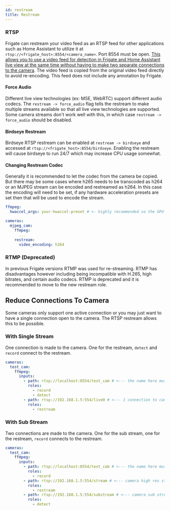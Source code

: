 ```yaml
---
id: restream
title: Restream
---
```


### RTSP

Frigate can restream your video feed as an RTSP feed for other applications such as Home Assistant to utilize it at `rtsp://<frigate_host>:8554/<camera_name>`. Port 8554 must be open. [This allows you to use a video feed for detection in Frigate and Home Assistant live view at the same time without having to make two separate connections to the camera](#reduce-connections-to-camera). The video feed is copied from the original video feed directly to avoid re-encoding. This feed does not include any annotation by Frigate.

#### Force Audio

Different live view technologies (ex: MSE, WebRTC) support different audio codecs. The `restream -> force_audio` flag tells the restream to make multiple streams available so that all live view technologies are supported. Some camera streams don't work well with this, in which case `restream -> force_audio` should be disabled.

#### Birdseye Restream

Birdseye RTSP restream can be enabled at `restream -> birdseye` and accessed at `rtsp://<frigate_host>:8554/birdseye`. Enabling the restream will cause birdseye to run 24/7 which may increase CPU usage somewhat.

#### Changing Restream Codec

Generally it is recommended to let the codec from the camera be copied. But there may be some cases where h265 needs to be transcoded as h264 or an MJPEG stream can be encoded and restreamed as h264. In this case the encoding will need to be set, if any hardware acceleration presets are set then that will be used to encode the stream.

```yaml
ffmpeg:
  hwaccel_args: your-hwaccel-preset # <- highly recommended so the GPU is used

cameras:
  mjpeg_cam:
    ffmpeg:
      ...
    restream:
      video_encoding: h264
```

### RTMP (Deprecated)

In previous Frigate versions RTMP was used for re-streaming. RTMP has disadvantages however including being incompatible with H.265, high bitrates, and certain audio codecs. RTMP is deprecated and it is recommended to move to the new restream role.

## Reduce Connections To Camera

Some cameras only support one active connection or you may just want to have a single connection open to the camera. The RTSP restream allows this to be possible.

### With Single Stream

One connection is made to the camera. One for the restream, `detect` and `record` connect to the restream.

```yaml
cameras:
  test_cam:
    ffmpeg:
      inputs:
        - path: rtsp://localhost:8554/test_cam # <--- the name here must match the name of the camera
          roles:
            - record
            - detect
        - path: rtsp://192.168.1.5:554/live0 # <--- 1 connection to camera stream
          roles:
            - restream
```

### With Sub Stream

Two connections are made to the camera. One for the sub stream, one for the restream, `record` connects to the restream.

```yaml
cameras:
  test_cam:
    ffmpeg:
      inputs:
        - path: rtsp://localhost:8554/test_cam # <--- the name here must match the name of the camera
          roles:
            - record
        - path: rtsp://192.168.1.5:554/stream # <--- camera high res stream
          roles:
            - restream
        - path: rtsp://192.168.1.5:554/substream # <--- camera sub stream
          roles:
            - detect
```
